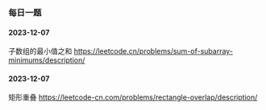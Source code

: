 ### 每日一题
#### 2023-12-07
子数组的最小值之和
https://leetcode.cn/problems/sum-of-subarray-minimums/description/
#### 2023-12-07
矩形重叠
https://leetcode-cn.com/problems/rectangle-overlap/description/
